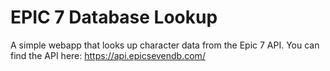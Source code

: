# EPIC 7 Database Lookup

A simple webapp that looks up character data from the Epic 7 API. You can find the API here: https://api.epicsevendb.com/